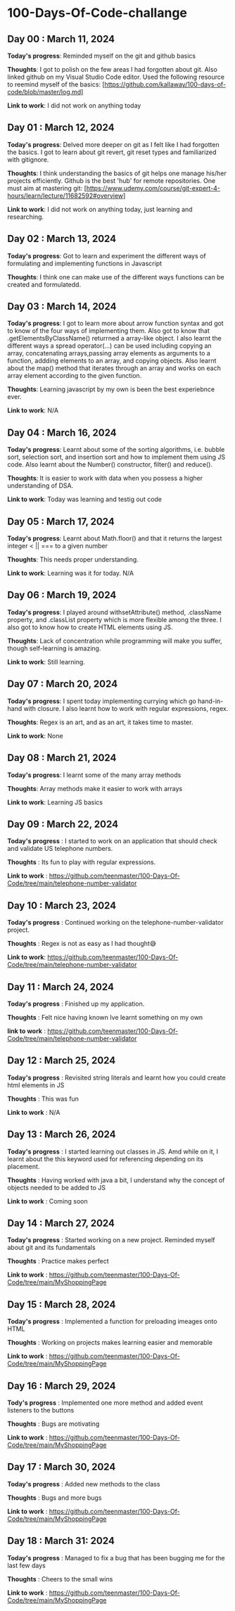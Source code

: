 # 100-Days-Of-Code-challange

## Day 00 : March 11, 2024

**Today's progress**: Reminded myself on the git and github basics

**Thoughts**: I got to polish on the few areas I had forgotten about git. Also linked github on my Visual Studio Code editor. Used the following resource to reemind myself of the basics: [https://github.com/kallaway/100-days-of-code/blob/master/log.md]

**Link to work**: I did not work on anything today

## Day 01 : March 12, 2024

**Today's progress**: Delved more deeper on git as I felt like I had forgotten the basics. I got to learn about git revert, git reset types and familiarized with gitignore. 

**Thoughts**: I think understanding the basics of git helps one manage his/her projects efficiently. Github is the best 'hub' for remote repositories. One must aim at mastering git: [https://www.udemy.com/course/git-expert-4-hours/learn/lecture/11682592#overview]

**Link to work**: I did not work on anything today, just learning and researching.

## Day 02 : March 13, 2024

**Today's progress**: Got to learn and experiment the different ways of formulating and implementing functions in Javascript

**Thoughts**: I think one can make use of the different ways functions can be created and formulatedd.

## Day 03 : March 14, 2024

**Today's progress**: I got to learn more about arrow function syntax and got to know of the four ways of implementing them. Also got to know that .getElementsByClassName() returrned a array-like object. I also learnt the different ways a spread operator(...) can be used including copying an array, concatenating arrays,passing array elements as arguments to a function, addding elements to an array, and copying objects. Also learnt about the map() method that iterates through an array and works on each array element according to the given function.

**Thoughts**: Learning javascript by my own is been the best experiebnce ever.

**Link to work**: N/A

## Day 04 : March 16, 2024

**Today's progress**: Learnt about some of the sorting algorithms, i.e. bubble sort, selection sort, and insertion sort and how to implement them using JS code. Also learnt about the Number() constructor, filter() and reduce(). 

**Thoughts**: It is easier to work with data when you possess a higher understanding of DSA.

**Link to work**: Today was learning and testig out code

## Day 05 : March 17, 2024

**Today's progress**: Learnt about Math.floor() and that it returns the largest integer < || === to a given number

**Thoughts**: This needs proper understanding.

**Link to work**: Learning was it for today. N/A

## Day 06 : March 19, 2024

**Today's progress**: I played around withsetAttribute() method, .className property, and .classList property which is more flexible among the three. I also got to know how to create HTML elements using JS.

**Thoughts**: Lack of concentration while programming will make you suffer, though self-learning is amazing.

**Link to work**: Still learning.

## Day 07 : March 20, 2024

**Today's progress**: I spent today implementing currying which go hand-in-hand with closure. I also learnt how to work with regular expressions, regex.

**Thoughts**: Regex is an art, and as an art, it takes time to master.

**Link to work**: None 

## Day 08 : March 21, 2024

**Today's progress**: I learnt some of the many array methods

**Thoughts**: Array methods make it easier to work with arrays

**Link to work**: Learning JS basics

## Day 09 : March 22, 2024

**Today's progress** : I started to work on an application that should check and validate US telephone numbers.

**Thoughts** : Its fun to play with regular expressions.

**Link to work** : https://github.com/teenmaster/100-Days-Of-Code/tree/main/telephone-number-validator

## Day 10 : March 23, 2024

**Today's progress** : Continued working on the telephone-number-validator project.

**Thoughts** : Regex is not as easy as I had thought😅

**Link to work**: https://github.com/teenmaster/100-Days-Of-Code/tree/main/telephone-number-validator

## Day 11 : March 24, 2024

**Today's progress** : Finished up my application.

**Thoughts** : Felt nice having known Ive learnt something on my own

**link to work** : https://github.com/teenmaster/100-Days-Of-Code/tree/main/telephone-number-validator

## Day 12 : March 25, 2024

**Today's progress** : Revisited string literals and learnt how you could create html elements in JS

**Thoughts** : This was fun

**Link to work** : N/A

## Day 13 : March 26, 2024

**Today's progress** : I started learning out classes in JS. Amd while on it, I learnt about the this keyword used for referencing depending on its placement.

**Thoughts** : Having worked with java a bit, I understand why the concept of objects needed to be added to JS

**Link to work** : Coming soon

## Day 14 : March 27, 2024

**Today's progress** : Started working on a new project. Reminded myself about git and its fundamentals

**Thoughts** : Practice makes perfect

**Link to work** : https://github.com/teenmaster/100-Days-Of-Code/tree/main/MyShoppingPage

## Day 15 : March 28, 2024

**Today's progress** : Implemented a function for preloading imeages onto HTML

**Thoughts** : Working on projects makes learning easier and memorable

**Link to work** : https://github.com/teenmaster/100-Days-Of-Code/tree/main/MyShoppingPage

## Day 16 : March 29, 2024

**Tody's progress** : Implemented one more method and added event listeners to the buttons

**Thoughts** : Bugs are motivating 

**Link to work** : https://github.com/teenmaster/100-Days-Of-Code/tree/main/MyShoppingPage

## Day 17 : March 30, 2024

**Today's progress** : Added new methods to the class

**Thoughts** : Bugs and more bugs

**Link to work** : https://github.com/teenmaster/100-Days-Of-Code/tree/main/MyShoppingPage

## Day 18 : March 31: 2024

**Today's progress** : Managed to fix a bug that has been bugging me for the last few days

**Thoughts** : Cheers to the small wins

**Link to work** : https://github.com/teenmaster/100-Days-Of-Code/tree/main/MyShoppingPage
